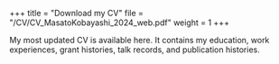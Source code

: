 +++
title = "Download my CV"
file = "/CV/CV_MasatoKobayashi_2024_web.pdf"
weight = 1
+++

My most updated CV is available here. It contains my education, work experiences, grant histories, talk records, and publication histories.
